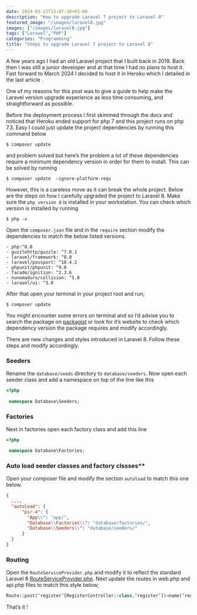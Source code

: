 ```yaml
---
date: 2024-03-21T13:07:10+03:00
description: "How to upgrade Laravel 7 project to Laravel 8"
featured_image: "/images/laravel8.jpg"
images: ["/images/laravel8.jpg"]
tags: ["Laravel","PHP"]
categories: "Programming"
title: "Steps to upgrade Laravel 7 project to Laravel 8"
---
```


A few years ago I had an old Laravel project that I built back in 2019. Back then I was still a junior developer
and at that time I had no plans to host it. Fast forward to March 2024 I decided to host it in Heroku which 
I detailed in the last article <Add link here>. 

One of my reasons for this post was to give a guide to help make the 
Laravel version upgrade experience as less time consuming, and straightforward as possible. 

Before the deployment process l first skimmed through the docs and noticed that Heroku ended support for php 7 and this project runs on php 7.3. Easy I could just update the project dependencies by running
this command below
```shell 
$ composer update
``` 
and problem solved but here’s the problem a lot of these dependencies require a minimum dependency version in order for them to install. This can be solved by 
running 
```shell
$ composer update  —ignore-platform-reqs
```
However, this is a careless move as it can break the whole project. Below are the steps on how I carefully upgraded the project to Laravel 8. Make sure the `php version 8` is installed in your workstation. You can check which version is installed by running 
```shell 
$ php -v 
```
Open the `composer.json` file and in the `require` section modify the dependencies to match the below listed versions.

```
- php:^8.0
- guzzlehttp/guzzle: ^7.0.1
- laravel/framework: ^8.0
- laravel/passport: ^10.4.2
- phpunit/phpunit: ^9.0
- facade/ignition: ^2.3.6
- nunomaduro/collision: ^5.0
- laravel/ui: ^3.0
```
After that open your terminal in your project root and run;

```shell
$ composer update 
```
You might encounter some errors on terminal and so I’d advise you to search the package on [packagist](http://packagist.org) or look for it’s website to check which dependency version the package requires and modify accordingly.

There are new changes and styles introduced in Laravel 8. Follow these steps and modify accordingly.

### Seeders

Rename the `database/seeds` directory to `database/seeders`. Now open each seeder class and add a namespace on top of the line like this

```php
<?php
    
 namespace Database\Seeders;
```
### Factories

Next in factories open each factory class and add this  line

```php
<?php

 namespace Database\Factories;
```
### Auto load seeder classes and factory clssses**

Open your composer file and modify the section `autoload` to match this one below.

```json
{ 
  ...,
  "autoload": {
      "psr-4": {
        "App\\": "app/",
        "Database\\Factories\\": "database/factories/",
        "Database\\Seeders\\": "database/seeders/"
      }
  }
}
```

### Routing

Open the `RouteServiceProvider.php` and modify it to reflect the standard 
Laravel 8 [RouteServiceProvider.php](https://github.com/laravel/laravel/blob/v8.1.0/app/Providers/RouteServiceProvider.php). Next update the routes in web.php and api.php files 
to match this style below;

```php
Route::post(‘register’[RegisterController::class,‘register’])→name(‘register’);
```

That’s it !